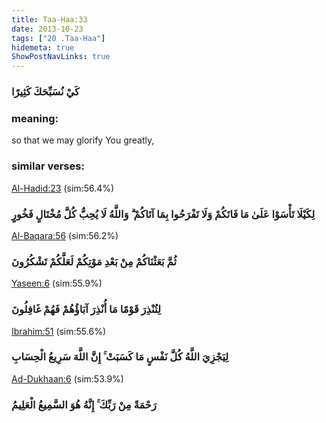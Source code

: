 ```yaml
---
title: Taa-Haa:33
date: 2013-10-23
tags: ["20 .Taa-Haa"]
hidemeta: true 
ShowPostNavLinks: true 
---
```

### كَيْ نُسَبِّحَكَ كَثِيرًا
### meaning: 
so that we may glorify You greatly,
### similar verses: 

[Al-Hadid:23](/57/23) (sim:56.4%)

### لِكَيْلَا تَأْسَوْا عَلَىٰ مَا فَاتَكُمْ وَلَا تَفْرَحُوا بِمَا آتَاكُمْ ۗ وَاللَّهُ لَا يُحِبُّ كُلَّ مُخْتَالٍ فَخُورٍ

[Al-Baqara:56](/2/56) (sim:56.2%)

### ثُمَّ بَعَثْنَاكُمْ مِنْ بَعْدِ مَوْتِكُمْ لَعَلَّكُمْ تَشْكُرُونَ

[Yaseen:6](/36/6) (sim:55.9%)

### لِتُنْذِرَ قَوْمًا مَا أُنْذِرَ آبَاؤُهُمْ فَهُمْ غَافِلُونَ

[Ibrahim:51](/14/51) (sim:55.6%)

### لِيَجْزِيَ اللَّهُ كُلَّ نَفْسٍ مَا كَسَبَتْ ۚ إِنَّ اللَّهَ سَرِيعُ الْحِسَابِ

[Ad-Dukhaan:6](/44/6) (sim:53.9%)

### رَحْمَةً مِنْ رَبِّكَ ۚ إِنَّهُ هُوَ السَّمِيعُ الْعَلِيمُ
